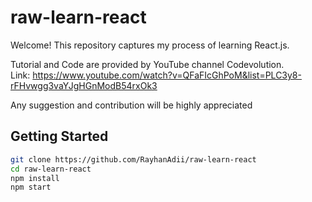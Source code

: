 # raw-learn-react 

Welcome! This repository captures my process of learning React.js.

Tutorial and Code are provided by YouTube channel Codevolution. <br>
Link: https://www.youtube.com/watch?v=QFaFIcGhPoM&list=PLC3y8-rFHvwgg3vaYJgHGnModB54rxOk3

Any suggestion and contribution will be highly appreciated

## Getting Started

```sh
git clone https://github.com/RayhanAdii/raw-learn-react
cd raw-learn-react
npm install
npm start

